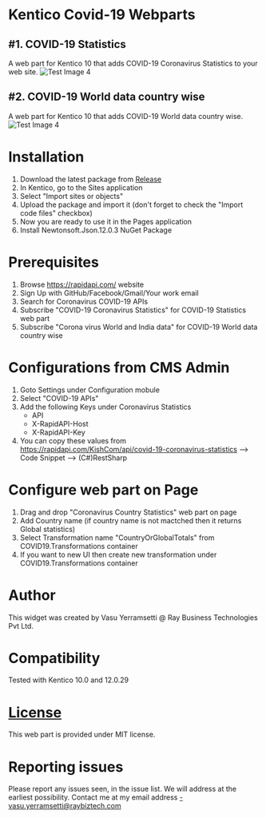 # Kentico  Covid-19 Webparts
## #1. COVID-19 Statistics
A web part for Kentico 10 that adds COVID-19 Coronavirus Statistics to your web site.
![Test Image 4](https://github.com/vasu-rbt/K10Covid19Webparts/blob/master/SampleView.png)
## #2. COVID-19 World data country wise
A web part for Kentico 10 that adds COVID-19 World data country wise.
![Test Image 4](https://github.com/vasu-rbt/K10Covid19Webparts/blob/master/COVID-19AllCountriesData.png)
# Installation
1. Download the latest package from [Release](https://github.com/vasu-rbt/K10Covid19Webparts/releases)
2. In Kentico, go to the Sites application
3. Select "Import sites or objects"
4. Upload the package and import it (don't forget to check the "Import code files" checkbox)
5. Now you are ready to use it in the Pages application
6. Install Newtonsoft.Json.12.0.3 NuGet Package

# Prerequisites
1. Browse https://rapidapi.com/ website
2. Sign Up with GitHub/Facebook/Gmail/Your work email
3. Search for Coronavirus COVID-19 APIs
4. Subscribe "COVID-19 Coronavirus Statistics" for COVID-19 Statistics web part
5. Subscribe "Corona virus World and India data" for COVID-19 World data country wise
# Configurations from CMS Admin
1. Goto Settings under Configuration mobule
2. Select "COVID-19 APIs"
3. Add the following Keys under Coronavirus Statistics 
   - API
   - X-RapidAPI-Host
   - X-RapidAPI-Key
 4. You can copy these values from https://rapidapi.com/KishCom/api/covid-19-coronavirus-statistics --> Code Snippet --> (C#)RestSharp
# Configure web part on Page
1. Drag and drop "Coronavirus Country Statistics" web part on page
2. Add Country name (if country name is not mactched then it returns Global statistics)
3. Select Transformation name "CountryOrGlobalTotals" from COVID19.Transformations container
4. If you want to new UI then create new transformation under COVID19.Transformations container

# Author
This widget was created by Vasu Yerramsetti @ Ray Business Technologies Pvt Ltd.

# Compatibility
Tested with Kentico 10.0 and 12.0.29

# [License](LICENSE)
This web part is provided under MIT license.

# Reporting issues
Please report any issues seen, in the issue list. We will address at the earliest possibility.
Contact me at my email address -vasu.yerramsetti@raybiztech.com


